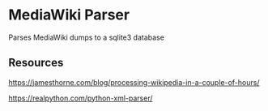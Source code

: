 # MediaWiki Parser

Parses MediaWiki dumps to a sqlite3 database

## Resources
https://jamesthorne.com/blog/processing-wikipedia-in-a-couple-of-hours/

https://realpython.com/python-xml-parser/
